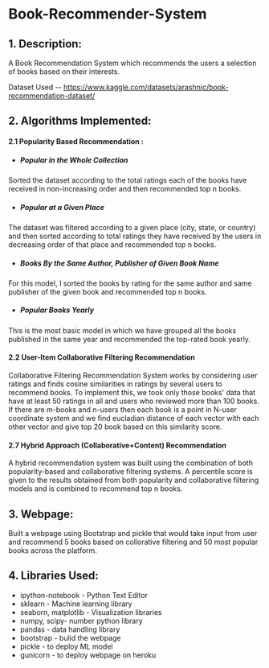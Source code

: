 # Book-Recommender-System
## 1. Description:
<p>A Book Recommendation System which recommends the users a selection of books based on their interests.</p>

Dataset Used -- https://www.kaggle.com/datasets/arashnic/book-recommendation-dataset/




## 2. Algorithms Implemented:
#### 2.1 Popularity Based Recommendation :

* ##### Popular in the Whole Collection <br>
Sorted the dataset according to the total ratings each of the books have received in non-increasing order and then recommended top n books.

* ##### Popular at a Given Place <br>
The dataset was filtered according to a given place (city, state, or country) and then sorted according to total ratings they have received by the users in decreasing order of that place and recommended top n books.

* ##### Books By the Same Author, Publisher of Given Book Name <br>
For this model, I sorted the books by rating for the same author and same publisher of the given book and recommended top n books.

* ##### Popular Books Yearly <br>
This is the most basic model in which we have grouped all the books published in the same year and recommended the top-rated book yearly.

 	
#### 2.2 User-Item Collaborative Filtering Recommendation
Collaborative Filtering Recommendation System works by considering user ratings and finds cosine similarities in ratings by several users to recommend books. To implement this, we took only those books' data that have at least 50 ratings in all and users who reviewed more than 100 books. If there are m-books and n-users then each book is a point in N-user coordinate system and we find eucladian distance of each vector with each other vector and give top 20 book based on this similarity score.


#### 2.7 Hybrid Approach (Collaborative+Content) Recommendation
A hybrid recommendation system was built using the combination of both popularity-based and collaborative filtering systems. A percentile score is given to the results obtained from both popularity and collaborative filtering models and is combined to recommend top n books.



## 3. Webpage:
Built a webpage using Bootstrap and pickle that would take input from user and recommend 5 books based on collorative filtering and 50 most popular books across the platform.



## 4. Libraries Used:

* ipython-notebook - Python Text Editor
* sklearn - Machine learning library
* seaborn, matplotlib - Visualization libraries
* numpy, scipy- number python library
* pandas - data handling library
* bootstrap - bulid the webpage
* pickle - to deploy ML model
* gunicorn - to deploy webpage on heroku
